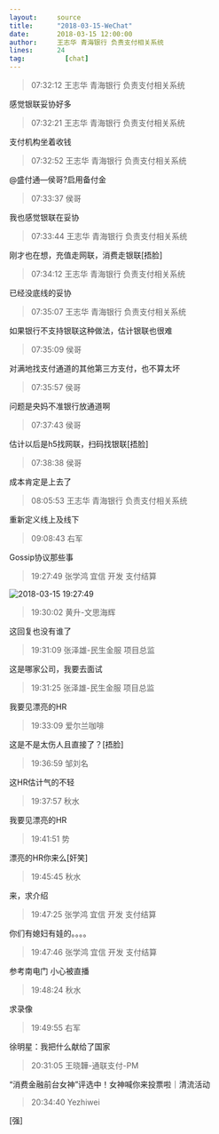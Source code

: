 ```yaml
---
layout:     source 
title:      "2018-03-15-WeChat"
date:       2018-03-15 12:00:00
author:     王志华 青海银行 负责支付相关系统
lines:      24 
tag:		  [chat]
---
```

> 07:32:12  王志华 青海银行 负责支付相关系统  
   
感觉银联妥协好多  
   
> 07:32:21  王志华 青海银行 负责支付相关系统  
   
支付机构坐着收钱  
   
> 07:32:52  王志华 青海银行 负责支付相关系统  
   
@盛付通—侯哥?启用备付金  
   
> 07:33:37  侯哥  
   
我也感觉银联在妥协  
   
> 07:33:44  王志华 青海银行 负责支付相关系统  
   
刚才也在想，充值走网联，消费走银联[捂脸]  
   
> 07:34:12  王志华 青海银行 负责支付相关系统  
   
已经没底线的妥协  
   
> 07:35:07  王志华 青海银行 负责支付相关系统  
   
如果银行不支持银联这种做法，估计银联也很难  
   
> 07:35:09  侯哥  
   
对满地找支付通道的其他第三方支付，也不算太坏  
   
> 07:35:57  侯哥  
   
问题是央妈不准银行放通道啊  
   
> 07:37:43  侯哥  
   
估计以后是h5找网联，扫码找银联[捂脸]  
   
> 07:38:38  侯哥  
   
成本肯定是上去了  
   
> 08:05:53  王志华 青海银行 负责支付相关系统  
   
重新定义线上及线下  
   
> 09:08:43  右军  
   
Gossip协议那些事  
   
> 19:27:49  张学鸿 宜信 开发 支付结算   
   
![2018-03-15 19:27:49](http://static.cocolian.org/img/20180315_192749.png) 
   
> 19:30:02  黄升-文思海辉   
   
这回复也没有谁了  
   
> 19:31:09  张泽雄-民生金服 项目总监  
   
这是哪家公司，我要去面试  
   
> 19:31:25  张泽雄-民生金服 项目总监  
   
我要见漂亮的HR  
   
> 19:33:09  爱尔兰咖啡  
   
这是不是太伤人且直接了？[捂脸]  
   
> 19:36:59  邹刘名  
   
这HR估计气的不轻  
   
> 19:37:57  秋水  
   
我要见漂亮的HR  
   
> 19:41:51  势  
   
漂亮的HR你来么[奸笑]  
   
> 19:45:45  秋水  
   
来，求介绍  
   
> 19:47:25  张学鸿 宜信 开发 支付结算   
   
你们有媳妇有娃的。。。。  
   
> 19:47:46  张学鸿 宜信 开发 支付结算   
   
参考南电门  小心被直播  
   
> 19:48:24  秋水  
   
求录像  
   
> 19:49:55  右军  
   
徐明星：我把什么献给了国家  
   
> 20:31:05  王晓韡-通联支付-PM  
   
“消费金融前台女神”评选中！女神喊你来投票啦｜清流活动  
   
> 20:34:40  Yezhiwei  
   
[强]  
   
